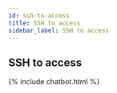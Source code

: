 ```yaml
---
id: ssh-to-access
title: SSH to access
sidebar_label: SSH to access
---
```



## SSH to access




{% include chatbot.html %}